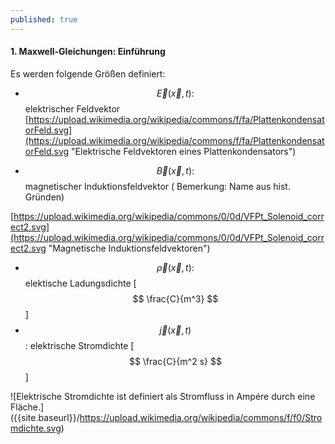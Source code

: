 ```yaml
---
published: true
---
```

#### 1. Maxwell-Gleichungen: Einführung

Es werden folgende Größen definiert:

- $$\vec E(\vec x,t) :$$ elektrischer Feldvektor
[https://upload.wikimedia.org/wikipedia/commons/f/fa/PlattenkondensatorFeld.svg](https://upload.wikimedia.org/wikipedia/commons/f/fa/PlattenkondensatorFeld.svg "Elektrische Feldvektoren eines Plattenkondensators")

- $$\vec B(\vec x,t) :$$ magnetischer Induktionsfeldvektor ( Bemerkung: Name aus hist. Gründen)

[https://upload.wikimedia.org/wikipedia/commons/0/0d/VFPt_Solenoid_correct2.svg](https://upload.wikimedia.org/wikipedia/commons/0/0d/VFPt_Solenoid_correct2.svg "Magnetische Induktionsfeldvektoren")

- $$\vec \rho(\vec x,t) :$$ elektische Ladungsdichte [ $$ \frac{C}{m^3} $$ ]
- $$\vec j(\vec x,t) $$ : elektrische Stromdichte  [ $$ \frac{C}{m^2 s} $$ ]

![Elektrische Stromdichte ist definiert als Stromfluss in Ampére durch eine Fläche.]
({{site.baseurl}}/https://upload.wikimedia.org/wikipedia/commons/f/f0/Stromdichte.svg)